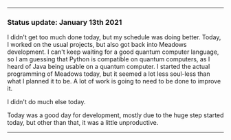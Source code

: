 ***

### Status update: January 13th 2021

I didn't get too much done today, but my schedule was doing better. Today, I worked on the usual projects, but also got back into Meadows development. I can't keep waiting for a good quantum computer language, so I am guessing that Python is compatible on quantum computers, as I heard of Java being usable on a quantum computer. I started the actual programming of Meadows today, but it seemed a lot less soul-less than what I planned it to be. A lot of work is going to need to be done to improve it.

I didn't do much else today.

Today was a good day for development, mostly due to the huge step started today, but other than that, it was a little unproductive.

***
